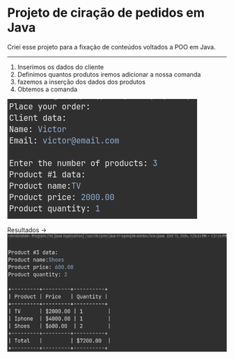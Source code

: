 # Projeto de ciração de pedidos em Java

Criei esse projeto para a fixação de conteúdos voltados a POO em Java.

---
 1. Inserimos os dados do cliente
 2. Definimos quantos produtos iremos adicionar a nossa comanda
 3. fazemos a inserção dos dados dos produtos
 4. Obtemos a comanda

![2](https://github.com/DeVictor2002/projeto-comanda-pedido-java/blob/main/img/Screenshot%20from%202024-10-15%2021-11-26.png)

Resultados →
![1](https://github.com/DeVictor2002/projeto-comanda-pedido-java/blob/main/img/Screenshot%20from%202024-10-15%2021-12-24.png)
